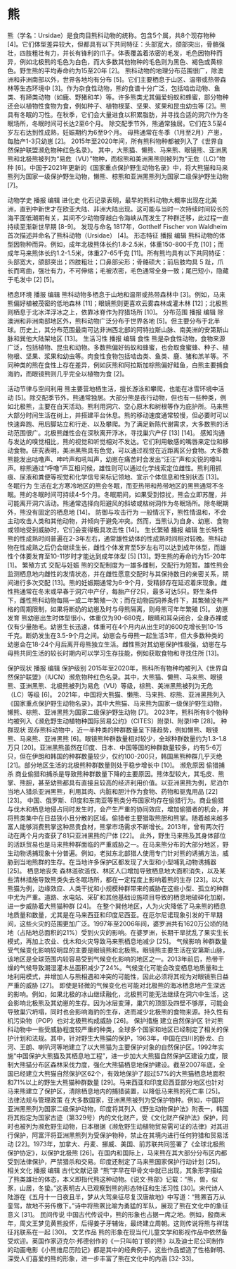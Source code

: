 # 熊

熊（学名：Ursidae）是食肉目熊科动物的统称。包含5个属，共8个现存物种 [4]。它们体型差异较大，但都具有以下共同特征：头部宽大，颌部突出，骨骼强壮，四肢粗壮有力，并长有锋利的爪子。体表覆盖着浓密的毛发，毛色因物种而异，例如北极熊的毛色为白色，而大多数其他物种的毛色则为黑色、褐色或黄棕色。野生熊的平均寿命约为15至20年 [2]。
熊科动物的地理分布范围很广，除澳洲和非洲南部以外，世界各地均有分布 [5]。它们主要栖息于山区、温带或热带森林等生态环境中 [3]。作为杂食性动物，熊的食谱十分广泛，包括啮齿动物、鱼类、有蹄类动物（如鹿、野猪和羊）等。许多熊类尤其偏爱蚂蚁和蜂蜜，部分物种还会以植物性食物为食，例如种子、植物根茎、坚果、浆果和昆虫幼虫等 [2]。熊具有冬眠的习性。在秋季，它们会大量进食以积累脂肪，并寻找合适的洞穴作为冬眠场所，冬眠时间可长达2至6个月。 除交配季节外，熊通常独居。它们在3.5至4岁左右达到性成熟，妊娠期约为6至9个月。 母熊通常在冬季（1月至2月）产崽，每胎产1-3只幼崽 [2]。
2015年至2020年间，所有熊科物种都被列入了《世界自然保护联盟濒危物种红色名录》。 其中，大熊猫、懒熊、马来熊、眼镜熊、亚洲黑熊和北极熊被列为“易危（VU）”物种，而棕熊和美洲黑熊则被列为“无危（LC）”物种 [6]。中国于2021年更新的《国家重点保护野生动物名录》中，将大熊猫和马来熊列为国家一级保护野生动物，懒熊、棕熊和亚洲黑熊列为国家二级保护野生动物 [7]。

动物学史
播报
编辑
进化史
化石记录表明，最早的熊科动物大概率出现在北美洲，直到中新世才在欧亚大陆、非洲大陆出现。这可能与当时一次持续时间较长的海平面低潮期有关，其间不少动物穿越白令海峡从而发生了种群迁移，此过程一直持续至渐新世早期 [8-9]。
发现与命名
1817年，Gotthelf Fischer von Waldheim 首次描述并命名了熊科动物（Ursidae） [4]。
形态特征
播报
编辑
熊科动物的体型因物种而异。例如，成年北极熊体长约1.8-2.5米，体重150-800千克 [10]；而成年马来熊体长约1.2-1.5米，体重27-65千克 [11]。所有熊均具有以下共同特征：头部宽大，颌部突出；四肢粗壮；口鼻部尖形；骨骼硕大；前后肢均具 5 趾，爪长而弯曲，强壮有力，不可伸缩；毛被浓密，毛色通常全身一致；尾巴短小，隐藏于毛发中 [2] [5]。

栖息环境
播报
编辑
熊科动物多栖息于山地和温带或热带森林中 [3]。例如，马来熊偏好植被茂密的低地森林 [11]；眼镜熊则更喜欢云雾森林或灌木林 [12]；北极熊则栖息于北冰洋浮冰之上，依靠冰脊作为狩猎场所 [10]。
分布范围
播报
编辑
除澳洲和非洲南部地区外，熊科动物广泛分布于世界各地 [5]。但主要分布于北半球。历史上，其分布范围最南可达非洲西北部的阿特拉斯山脉、南美洲的安第斯山脉和巽他大陆架地区 [13]。
生活习性
播报
编辑
食性
熊是杂食性动物，食物来源广泛，包括植物、昆虫和动物。多数熊偏好蚂蚁和蜂蜜，也会取食蜜蜂、种子、植物根、坚果、浆果和幼虫等。肉食性食物包括啮齿类、鱼类、鹿、猪和羔羊等。不同种类的熊在食性上存在差异，例如灰熊和阿拉斯加棕熊偏好鲑鱼，白熊主要捕食海豹，而眼镜熊则几乎完全以植物为食 [2]。

活动节律与空间利用
熊主要营地栖生活，擅长游泳和攀爬，也能在冰雪环境中活动 [5]。除交配季节外，熊通常独居。大部分熊是夜行动物，但也有一些种类，例如北极熊，主要在白天活动。熊利用洞穴、空心原木和树根等作为庇护所。马来熊大部分时间生活在树上，并搭建平台休息。熊的移动速度通常较慢，但必要时可以快速奔跑、用后脚站立和行走、以及攀爬。为了满足新陈代谢需求，大多数熊的活动范围很广。北极熊雌性会在深秋离开浮冰，寻找巢穴产仔 [13] [14]。
感知沟通
与发达的嗅觉相比，熊的视觉和听觉相对不发达。它们利用敏感的嘴唇来定位和移动食物。研究表明，美洲黑熊具有色觉，可以通过视觉在近距离区分食物。大多数熊能发出咕噜声、呻吟声和吼叫声，幼崽在痛苦时会发出“汪汪”声和尖锐的嚎叫声。棕熊通过“呼噜”声互相问候，雄性则可以通过化学线索定位雌性。熊利用抓痕、尿液和粪便等视觉和化学信号来标记领地、宣示个体信息和性别状态 [13]。
冬眠行为
生活在北方寒冷地区的熊会冬眠，而亚热带和热带地区的黑熊通常不冬眠。熊的冬眠时间可持续4-5个月。冬眠期间，如果受到惊扰，熊会立即苏醒，并可能离开洞穴活动。熊通常选择向阳避风的斜坡或枯树洞作为冬眠场所。除冬眠期外，熊没有固定的栖息地 [14]。
防御与攻击行为
一般情况下，熊性情温和，不会主动攻击人类和其他动物，并倾向于避免冲突。然而，当熊认为自身、幼崽、食物或领地受到威胁时，它们会变得极具攻击性 [14]。
生长繁殖
播报
编辑
生长特性
熊的性成熟时间普遍在2-3年左右，通常雄性幼体的性成熟时间相对较晚。熊科动物在性成熟之后仍会继续生长，雌性个体发育至5岁左右可以达到成年体型，而雄性个体要发育至10-11岁时才能达到成年体型 [5] [13]。野生熊的寿命约为15-20年 [1]。
繁殖方式
交配与妊娠
熊的交配制度为一雄多雌制，交配行为短暂。雄性熊会监测栖息地内雌性的发情状态，并在雌性愿意交配时与其保持数日的亲密关系，期间进行多次交配 [13]。熊的妊娠期通常为6-9个月，受精卵存在延迟着床现象。雌性熊通常在冬末或早春于洞穴中产仔，每胎产仔2只，最多可达5只。野生条件下，雌性熊科动物每隔一或二年繁殖一次；而在动物园饲养条件下，其繁殖没有严格的周期限制，如果将断奶的幼崽及时与母熊隔离，则母熊可年年繁殖 [5]。
幼崽发育
熊幼崽出生时体型很小，体重仅为90-680克，眼睛和耳朵闭合，全身赤裸或仅有少量胎毛。幼崽生长迅速，体重可在4个月内从出生时的600克增长到10-15千克。断奶发生在3.5-9个月之间。幼崽会与母熊一起生活3年，但大多数种类的幼崽会在18-24个月后离开母熊独立生活。雌性熊对其幼崽保护性极强，幼崽在与母熊共同生活的较长时期内可以学习生存技能，例如获取食物和寻找住所 [13]。

保护现状
播报
编辑
保护级别
2015年至2020年，熊科所有物种均被列入《世界自然保护联盟》（IUCN）濒危物种红色名录。其中，大熊猫、懒熊、马来熊、眼镜熊、亚洲黑熊、北极熊被列为易危（VU）等级，棕熊、美洲黑熊被列为无危（LC）等级 [6]。
2021年，中国将大熊猫、懒熊、马来熊、棕熊、亚洲黑熊列入《国家重点保护野生动物名录》，其中大熊猫、马来熊为国家一级保护野生动物，懒熊、棕熊、亚洲黑熊为国家二级保护野生动物 [7]。
2023年，熊科所有8个物种均被列入《濒危野生动植物种国际贸易公约》（CITES）附录I、附录II中 [28]。
种群现状
现存熊科动物中，近一半种类的种群数量呈下降趋势，例如懒熊、眼镜熊、马来熊、亚洲黑熊 [6]。眼镜熊种群数量相对较少，全球种群数量约为1.3-1.8万只 [20]。亚洲黑熊虽然在印度、日本、中国等国的种群数量较多，约有5-6万只，但在伊朗和韩国的种群数量较少，仅约100-200只，韩国黑熊种群几乎灭绝 [21]。部分地区生活的北极熊种群数量则处于稳步增长中 [10]。
濒危原因
偷猎捕杀
商业偷猎和捕杀是导致熊种群数量下降的主要原因。熊体型较大，其毛皮、熊掌、熊胆，甚至幼熊都具有直接且较高的经济利用价值。以亚洲黑熊为例，尼泊尔当地人猎杀亚洲黑熊，利用其肉、内脏和胆汁作为食物、药物和驱鬼用品 [22] [23]。
中国、俄罗斯、印度和东南亚等熊类分布国家均存在偷猎行为。商业偷猎与伐木和栖息地侵占同时发生时，会产生严重的协同效应，增加偷猎者的机会，并将熊类集中在日益狭小且分散的区域。偷猎者主要猎取熊胆和熊掌。随着越来越多富人能够消费熊掌这种昂贵食材，熊掌市场需求不断增长。2013年，曾有两次行动在两个月内查获了81只亚洲黑熊的尸体 [22]。
此外，野生马来熊及其身体部位的活跃贸易也是马来熊种群面临的严重威胁之一。在马来熊分布的大部分地区，野生动物诱捕现象十分普遍。例如，老挝东北部猎人使用专门针对熊的诱捕方法，威胁到当地熊群的生存。在当地许多保护区都发现了大型和小型哺乳动物诱捕器 [25]。
栖息地丧失
森林滥砍滥伐、林区人口增加导致栖息地大面积消失，以及某些清林措施导致熊类失去冬眠场所，都在一定程度上影响着熊的生存 [23]。以大熊猫为例，边缘效应、人类干扰和小规模种群带来的威胁在这些小型、孤立的种群中尤为严重。道路、水电站、采矿和其他基础设施项目导致的栖息地破碎化加剧，进一步威胁着大熊猫种群 [24]。
在整个巽他地区，人为火灾降低了马来熊的栖息地质量和数量，尤其是在马来西亚和印度尼西亚。在厄尔尼诺现象引发的干旱期间，这些火灾的范围更加广泛。1997年至2006年间，婆罗洲共有1620万公顷的陆地（占陆地总面积的21%）受到火灾的影响。在婆罗洲，长期干旱扰乱了果实生长模式，再加上农业、伐木和火灾导致马来熊栖息地减少 [25]。
气候影响
种群数量受气候变化影响较明显的主要是眼镜熊和北极熊。眼镜熊主要生活在安第斯山脉，该地区是全球范围内较容易受到气候变化影响的地区之一。2013年前后，热带干燥的气候导致潮湿灌木丛面积减少了24%。气候变化可能会改变栖息地质量和土地利用模式，并增加人与熊相遇和冲突的可能性，因此必须将其视为对眼镜熊日益严重的威胁 [27]。
即使是轻微的气候变化也可能对北极熊的海冰栖息地产生深远的影响。例如，如果北极的冰山继续融化，北极熊可能无法继续在洞穴中生活，这会影响北极熊及其幼崽的生存。因为冰层变薄，巢穴的顶部及四壁不够厚，可能会导致巢穴坍塌，同时也会影响海豹的生存，进而减少北极熊的食物来源。持久性有机污染物（POP）也对北极熊构成威胁 [26]。
保护措施
建立自然保护区
针对熊科动物中一些受威胁程度较严重的种类，全球多个国家和地区已经制定了相关的保护计划和法规。其中，针对野生大熊猫的保护，1963年，中国在四川的卧龙、白河、王朗、喇叭河等地建立了以大熊猫为主要保护对象的自然保护区。1992年实施“中国保护大熊猫及其栖息地工程”，进一步加大大熊猫自然保护区建设力度，限制大熊猫分布区森林采伐力度，强化大熊猫栖息地保护建设。截至2007年底，全国已经建立大熊猫自然保护区62个，有效地保护了超过57%的大熊猫栖息地面积和71%以上的野生大熊猫种群数量 [29]。马来西亚和印度尼西亚部分地区也针对马来熊建立了保护区，清除栖息地内的捕猎装置，以降低马来熊的死亡率 [25]。
法律法规与管理政策
在大多数国家，亚洲黑熊被列为受保护物种。例如，中国将亚洲黑熊列为国家二级保护动物，印度将其列入《野生动物保护法》附表一，韩国将其指定为国家古迹（第329号）内的文化财产，受《文化财产保护法》保护，同时也被列为濒危野生动物，日本根据《濒危野生动植物贸易需可证的法律》对其进行保护，阿富汗将亚洲黑熊列为受保护物种，禁止在其境内进行任何狩猎和贸易活动 [22]。1973年，加拿大、丹麦、挪威、美国、前苏联共同签署了《全球北极熊保护协定》，以保护北极熊 [26]。在国内和国际上，马来熊在其大部分分布区内都受到法律保护，严禁猎杀和交易。印度还制定了马来熊国家保护行动计划 [25]。
相关文化
播报
编辑
古代文献记录
“熊”字早在甲骨文中就已出现，其象形字描绘了熊类雄壮的体态，本义即指代熊这种动物。《说文·熊部》记载：“熊，兽，似豕，山居，冬蛰。”这表明古人已观察到熊的形态特征和生活习性 [30]。宋代诗人陆游在《五月十一日夜且半，梦从大驾亲征尽复汉唐故地》中写道：“熊罴百万从銮驾，故地不劳传檄下。”诗中将熊罴比喻为勇猛的军队，展现了熊在文化中的象征意义 [31]。
民间传说
中国古代传说中，熊的形象也占据一席之地。例如，殷商末年，周文王梦见黄熊投怀，后得姜子牙辅佐，最终建立周朝。这则传说将熊与祥瑞征兆联系在一起 [30]。
文艺作品
熊的形象在现当代儿童文学和影视作品中依然备受欢迎。英国作家迈克尔·邦德创作的《一只叫帕丁顿的熊》以及迪士尼公司制作的动画电影《小熊维尼历险记》都是其中的经典例子。这些作品塑造了性格鲜明、深受人们喜爱的熊的形象，进一步丰富了熊在文化中的内涵 [32-33]。